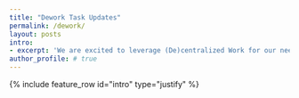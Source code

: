 ```yaml
---
title: "Dework Task Updates"
permalink: /dework/
layout: posts
intro:
- excerpt: 'We are excited to leverage (De)centralized Work for our needed tasks management. Looking to contribute? Join a workstream today.'
author_profile: # true
---
```

{% include feature_row id="intro" type="justify" %}
